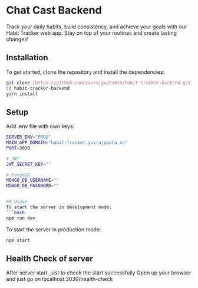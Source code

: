 # Chat Cast Backend

Track your daily habits, build consistency, and achieve your goals with our Habit Tracker web app. Stay on top of your routines and create lasting changes! 



## Installation
To get started, clone the repository and install the dependencies:

```sh
git clone [https://github.com/yuvrajgupta010/habit-tracker-backend.git](https://github.com/yuvrajgupta010/habit-tracker-backend.git)
cd habit-tracker-backend
yarn install
```

## Setup
Add .env file with own keys:
```bash
SERVER_ENV="PROD"
MAIN_APP_DOMAIN="habit-tracker.yuvrajgupta.in"
PORT=3030

# JWT
JWT_SECRET_KEY=""

# MongoDB
MONGO_DB_USERNAME=""
MONGO_DB_PASSWORD=""


## Usage
To start the server in development mode:
```bash
npm run dev
```

To start the server in production mode:
```bash
npm start
```

## Health Check of server
After server start, just to check the start successfully 
Open up your browser and just go on localhost:3030/health-check
